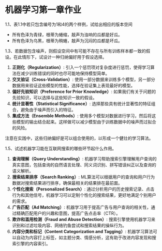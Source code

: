 # 机器学习第一章作业

1.1、表1.1中若只包含编号为1和4的两个样例，试给出相应的版本空间

- 所有色泽为青绿，根蒂为蜷缩，敲声为浊响的瓜都是好瓜。
- 所有色泽为乌黑，根蒂为稍蜷，敲声为沉闷的瓜都是坏瓜。

1.3、若数据包含噪声，则假设空间中有可能不存在与所有训练样本都一致的假设。在此情形下，试设计一种归纳偏好用于假设选择。

1. **正则化（Regularization）**: 引入一个惩罚项对复杂度进行惩罚，使得学习算法在减少训练错误的同时也尽可能地保持模型简单。
2. **交叉验证（Cross-Validation）**: 使用一部分数据来训练多个模型，另一部分数据用来验证这些模型的性能，选择在验证集上表现最好的模型。
3. **偏好先验知识（Preference for Prior Knowledge）**: 如果我们有关于问题的先验知识，可以选择与这些知识一致的假设。
4. **统计显著性（Statistical Significance）**: 选择那些具有统计显著性的特征组合，避免由于噪声而引入的特征。
5. **集成方法（Ensemble Methods）**: 使用多个模型对数据进行学习，然后将这些模型的输出结合起来。这样做可以减少模型由于训练数据中的噪声而过拟合的风险。

注意在实践中，这些归纳偏好是可以组合使用的，以形成一个健壮的学习算法。

1.5、试述机器学习能在互联网搜索的哪些环节起什么作用。

1. **查询理解（Query Understanding）**: 机器学习帮助搜索引擎理解用户查询的真实意图，包括查询的自然语言处理、同义词识别、拼写错误纠正以及查询的语义解析。
2. **搜索结果排序（Search Ranking）**: ML算法可以根据用户的查询和用户行为数据对搜索结果进行排序，确保最相关的结果排在最前面。
3. **个性化搜索（Personalized Search）**: 通过分析用户的历史搜索记录、点击行为和其他信号，机器学习可以定制个性化的搜索结果，更好地满足个别用户的需求。
4. **广告匹配（Ad Matching）**: 机器学习用于提高广告与用户查询的相关性，通过精确匹配用户的兴趣和意图，提高广告点击率（CTR）。
5. **欺诈和滥用检测（Fraud and Abuse Detection）**: 搜索引擎使用机器学习来识别和过滤垃圾内容、网络钓鱼尝试和搜索结果的操纵行为。
6. **内容分类和标记（Content Categorization and Tagging）**: 机器学习算法可以自动为内容打上标签，如主题分类、情感分析，这有助于改进内容发现和搜索引擎的内容索引。
